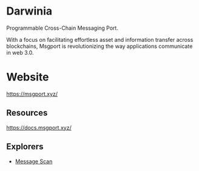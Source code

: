 # Darwinia

Programmable Cross-Chain Messaging Port.

With a focus on facilitating effortless asset and information transfer across blockchains, Msgport is revolutionizing the way applications communicate in web 3.0.

# Website
https://msgport.xyz/

## Resources
https://docs.msgport.xyz/

## Explorers
* [Message Scan](https://scan.msgport.xyz/)

